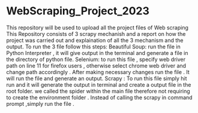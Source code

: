 # WebScraping_Project_2023
This repository will be used to upload all the project files of Web scraping 
This Repository consists of 3 scrapy mechanish and a report on how the project was carried out and explaination of all the 3 mechanism and the output. 
To run the 3 file follow this steps:
Beautiful Soup: run the file in Python Interpreter , it will give output in the terminal and generate a file in the directory of python file.
Selenium: to run this file , specify web driver path on line 11 for firefox users , otherwise select chrome web driver and change path accordingly . After making necessary changes run the file . It will run the file and generate an output.
Scrapy : To run this file simply hit run and it will generate the output in terminal and create a output file in the root folder. we called the spider within the main file therefore not requiring to create the environment folder . Instead of calling the scrapy in command prompt ,simply run the file .
